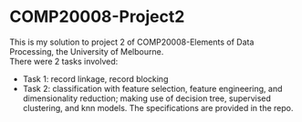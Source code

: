 # COMP20008-Project2
This is my solution to project 2 of COMP20008-Elements of Data Processing, the University of Melbourne.  
There were 2 tasks involved: 
- Task 1: record linkage, record blocking
- Task 2: classification with feature selection, feature engineering, and dimensionality reduction; 
making use of decision tree, supervised clustering, and knn models. The specifications are 
provided in the repo.
